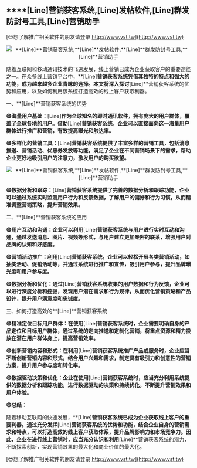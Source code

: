 ## ****[Line]**营销获客系统,**[Line]**发帖软件,**[Line]**群发防封号工具,**[Line]**营销助手**

[😍想了解推广相关软件的朋友请登录 http://www.vst.tw](http://www.vst.tw)

 <center><img src="https://vst.tw/MP4/tuiguang/png/0.png" alt="**[Line]**营销获客系统,**[Line]**发帖软件,**[Line]**群发防封号工具,**[Line]**营销助手"></center>

随着互联网和移动通讯技术的飞速发展，线上营销已成为企业获取客户的重要途径之一。在众多线上营销平台中，**[Line]**营销获客系统凭借其独特的特点和强大的功能，成为越来越多企业青睐的选择。本文将深入探讨**[Line]**营销获客系统的优势和应用，以及如何利用该系统打造高效的线上客户获取利器。

一、**[Line]**营销获客系统的优势

**😄海量用户基础：**[Line]**作为全球知名的即时通讯软件，拥有庞大的用户群体，覆盖了全球各地的用户。借助**[Line]**营销获客系统，企业可以直接面向这一海量用户群体进行推广和营销，有效提高曝光和触达率。**

**😄多样化的营销工具：**[Line]**营销获客系统提供了丰富多样的营销工具，包括消息推送、营销活动、优惠券发放等功能，满足了企业在不同营销场景下的需求，帮助企业更好地吸引用户的注意力，激发用户的购买欲望。**

 <center><img src="https://vst.tw/MP4/tuiguang/png/7.png" alt="**[Line]**营销获客系统,**[Line]**发帖软件,**[Line]**群发防封号工具,**[Line]**营销助手"></center>

**😄数据分析和跟踪：**[Line]**营销获客系统提供了完善的数据分析和跟踪功能，企业可以通过系统实时监测用户行为和反馈数据，了解用户的偏好和行为习惯，从而精准调整营销策略，提升营销效果。**

二、**[Line]**营销获客系统的应用

**😄用户互动和沟通：企业可以利用**[Line]**营销获客系统与用户进行实时互动和沟通，通过发送消息、图片、视频等形式，与用户建立更加亲密的联系，增强用户对品牌的认知和好感度。**

**😄营销活动推广：利用**[Line]**营销获客系统，企业可以轻松开展各类营销活动，如抽奖活动、促销活动等，并通过系统进行推广和宣传，吸引用户参与，提升品牌曝光度和用户参与度。**

**😄数据分析和优化：通过**[Line]**营销获客系统收集的用户数据和行为反馈，企业可以进行深度分析和挖掘，发现用户潜在需求和行为规律，从而优化营销策略和产品设计，提升用户满意度和忠诚度。**

三、如何打造高效的**[Line]**营销获客系统

**😄精准定位目标用户群体：在使用**[Line]**营销获客系统时，企业需要明确自身的产品定位和目标用户群体，通过系统的定向推送和定制化营销，将重点资源和精力投放在潜在用户群体身上，提高营销效率。**

**😄创新营销内容和形式：在利用**[Line]**营销获客系统推广产品或服务时，企业应当不断创新营销内容和形式，结合用户兴趣和需求，制定具有吸引力和创意性的营销方案，提升用户参与度和转化率。**

**😄数据驱动决策和优化：企业在使用**[Line]**营销获客系统时，应当充分利用系统提供的数据分析和跟踪功能，进行数据驱动的决策和持续优化，不断提升营销效果和用户体验。**

**😄总结：**

随着移动互联网的快速发展，**[Line]**营销获客系统已成为企业获取线上客户的重要利器。通过充分发挥**[Line]**营销获客系统的优势和功能，结合企业自身的营销需求和特点，可以打造高效的线上客户获取体系，提升品牌影响力和市场竞争力。因此，企业在进行线上营销时，应当充分认识和利用**[Line]**营销获客系统的潜力，不断探索创新，实现营销效果的最大化和商业价值的最大化。

[😍想了解推广相关软件的朋友请登录 http://www.vst.tw](http://www.vst.tw)



